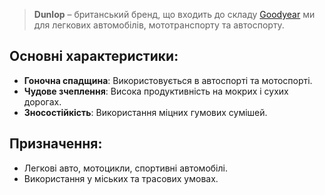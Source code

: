 > **Dunlop** – британський бренд, що входить до складу [Goodyear](/brands/goodyear) ми для легкових автомобілів, мототранспорту та автоспорту.

## Основні характеристики:

- **Гоночна спадщина**: Використовується в автоспорті та мотоспорті.
- **Чудове зчеплення**: Висока продуктивність на мокрих і сухих дорогах.
- **Зносостійкість**: Використання міцних гумових сумішей.

## Призначення:

- Легкові авто, мотоцикли, спортивні автомобілі.
- Використання у міських та трасових умовах.
